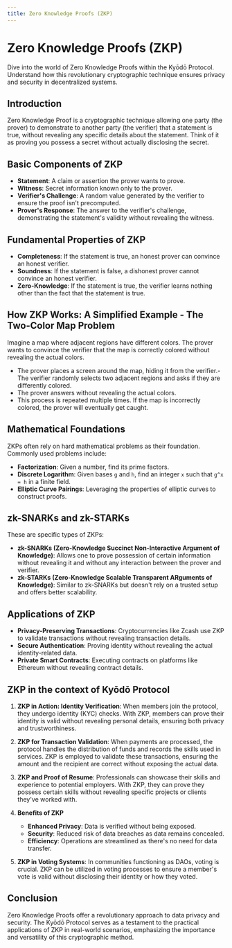 ```yaml
---
title: Zero Knowledge Proofs (ZKP)
---
```


# Zero Knowledge Proofs (ZKP)

Dive into the world of Zero Knowledge Proofs within the Kyōdō Protocol. Understand how this revolutionary cryptographic technique ensures privacy and security in decentralized systems.

## Introduction

Zero Knowledge Proof is a cryptographic technique allowing one party (the prover) to demonstrate to another party (the verifier) that a statement is true, without revealing any specific details about the statement. Think of it as proving you possess a secret without actually disclosing the secret.

## Basic Components of ZKP

-   **Statement**: A claim or assertion the prover wants to prove.
-   **Witness**: Secret information known only to the prover.
-   **Verifier's Challenge**: A random value generated by the verifier to ensure the proof isn't precomputed.
-   **Prover's Response**: The answer to the verifier's challenge, demonstrating the statement's validity without revealing the witness.

## Fundamental Properties of ZKP

-   **Completeness**: If the statement is true, an honest prover can convince an honest verifier.
-   **Soundness**: If the statement is false, a dishonest prover cannot convince an honest verifier.
-   **Zero-Knowledge**: If the statement is true, the verifier learns nothing other than the fact that the statement is true.

## How ZKP Works: A Simplified Example - The Two-Color Map Problem

Imagine a map where adjacent regions have different colors. The prover wants to convince the verifier that the map is correctly colored without revealing the actual colors.

-   The prover places a screen around the map, hiding it from the verifier.-   The verifier randomly selects two adjacent regions and asks if they are differently colored.
-   The prover answers without revealing the actual colors.
-   This process is repeated multiple times. If the map is incorrectly colored, the prover will eventually get caught.

## Mathematical Foundations

ZKPs often rely on hard mathematical problems as their foundation. Commonly used problems include:

-   **Factorization**: Given a number, find its prime factors.
-   **Discrete Logarithm**: Given bases `g` and `h`, find an integer `x` such that `g^x = h` in a finite field.
-   **Elliptic Curve Pairings**: Leveraging the properties of elliptic curves to construct proofs.

## zk-SNARKs and zk-STARKs
These are specific types of ZKPs:

-   **zk-SNARKs (Zero-Knowledge Succinct Non-Interactive Argument of Knowledge)**: Allows one to prove possession of certain information without revealing it and without any interaction between the prover and verifier.
-   **zk-STARKs (Zero-Knowledge Scalable Transparent ARguments of Knowledge)**: Similar to zk-SNARKs but doesn't rely on a trusted setup and offers better scalability.

## Applications of ZKP

-   **Privacy-Preserving Transactions**: Cryptocurrencies like Zcash use ZKP to validate transactions without revealing transaction details.
-   **Secure Authentication**: Proving identity without revealing the actual identity-related data.
-   **Private Smart Contracts**: Executing contracts on platforms like Ethereum without revealing contract details.

## ZKP in the context of Kyōdō Protocol

1. **ZKP in Action: Identity Verification**: When members join the protocol, they undergo identity (KYC) checks. With ZKP, members can prove their identity is valid without revealing personal details, ensuring both privacy and trustworthiness.

1. **ZKP for Transaction Validation**: When payments are processed, the protocol handles the distribution of funds and records the skills used in services. ZKP is employed to validate these transactions, ensuring the amount and the recipient are correct without exposing the actual data.

1. **ZKP and Proof of Resume**: Professionals can showcase their skills and experience to potential employers. With ZKP, they can prove they possess certain skills without revealing specific projects or clients they've worked with.

1. **Benefits of ZKP**
   - **Enhanced Privacy**: Data is verified without being exposed.
   - **Security**: Reduced risk of data breaches as data remains concealed.
   - **Efficiency**: Operations are streamlined as there's no need for data transfer.

1. **ZKP in Voting Systems**: In communities functioning as DAOs, voting is crucial. ZKP can be utilized in voting processes to ensure a member's vote is valid without disclosing their identity or how they voted.

## Conclusion

Zero Knowledge Proofs offer a revolutionary approach to data privacy and security. The Kyōdō Protocol serves as a testament to the practical applications of ZKP in real-world scenarios, emphasizing the importance and versatility of this cryptographic method.

